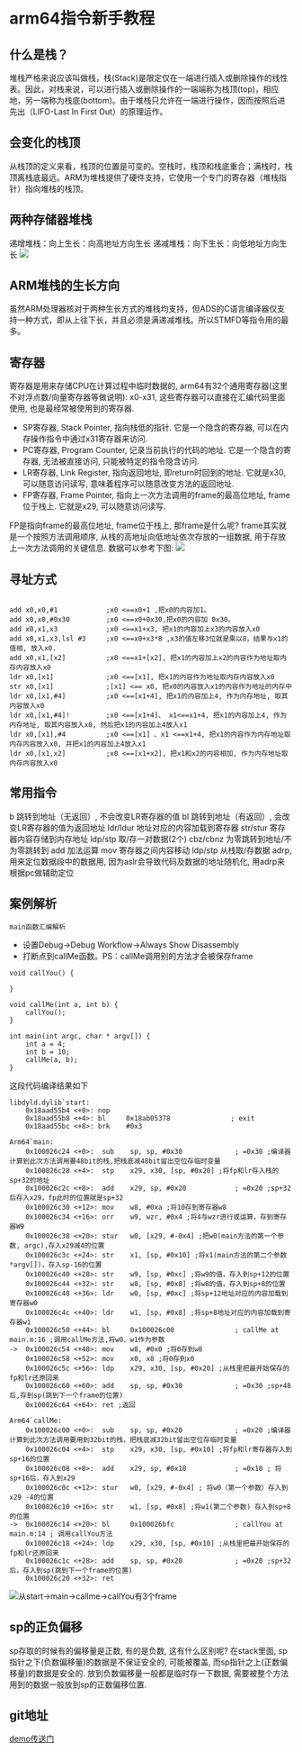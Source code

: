 # arm64指令新手教程


## 什么是栈？
堆栈严格来说应该叫做栈，栈(Stack)是限定仅在一端进行插入或删除操作的线性表。因此，对栈来说，可以进行插入或删除操作的一端端称为栈顶(top)，相应地，另一端称为栈底(bottom)。由于堆栈只允许在一端进行操作，因而按照后进先出（LIFO-Last In First Out）的原理运作。


## 会变化的栈顶
从栈顶的定义来看，栈顶的位置是可变的。空栈时，栈顶和栈底重合；满栈时，栈顶离栈底最远。ARM为堆栈提供了硬件支持，它使用一个专门的寄存器（堆栈指针）指向堆栈的栈顶。

## 两种存储器堆栈
递增堆栈：向上生长：向高地址方向生长
递减堆栈：向下生长：向低地址方向生长
![](https://ws4.sinaimg.cn/large/006tNc79gy1fhlu7dlg1cj30go0750sv.jpg)
## ARM堆栈的生长方向
虽然ARM处理器核对于两种生长方式的堆栈均支持，但ADS的C语言编译器仅支持一种方式，即从上往下长，并且必须是满递减堆栈。所以STMFD等指令用的最多。

## 寄存器

寄存器是用来存储CPU在计算过程中临时数据的, arm64有32个通用寄存器(这里不对浮点数/向量寄存器等做说明):
x0-x31, 这些寄存器可以直接在汇编代码里面使用, 也是最经常被使用到的寄存器.
* SP寄存器, Stack Pointer, 指向栈低的指针. 它是一个隐含的寄存器, 可以在内存操作指令中通过x31寄存器来访问.
* PC寄存器, Program Counter, 记录当前执行的代码的地址. 它是一个隐含的寄存器, 无法被直接访问, 只能被特定的指令隐含访问.
* LR寄存器, Link Register, 指向返回地址, 即return时回到的地址. 它就是x30, 可以随意访问读写, 意味着程序可以随意改变方法的返回地址.
* FP寄存器, Frame Pointer, 指向上一次方法调用的frame的最高位地址, frame位于栈上. 它就是x29, 可以随意访问读写.

FP是指向frame的最高位地址, frame位于栈上, 那frame是什么呢?
frame其实就是一个按照方法调用顺序, 从栈的高地址向低地址依次存放的一组数据, 用于存放上一次方法调用的关键信息. 数据可以参考下图:
![](https://ws1.sinaimg.cn/large/006tNc79gy1fhluegxwbnj30or0jv3zr.jpg)
## 寻址方式

~~~

add x0,x0,#1            ;x0 <==x0+1 ,把x0的内容加1。
add x0,x0,#0x30         ;x0 <==x0+0x30,把x0的内容加 0x30。
add x0,x1,x3            ;x0 <==x1+x3, 把x1的内容加上x3的内容放入x0
add x0,x1,x3,lsl #3     ;x0 <==x0+x3*8 ,x3的值左移3位就是乘以8，结果与x1的值相, 放入x0.
add x0,x1,[x2]          ;x0 <==x1+[x2], 把x1的内容加上x2的内容作为地址取内存内容放入x0
ldr x0,[x1]             ;x0 <==[x1], 把x1的内容作为地址取内存内容放入x0
str x0,[x1]             ;[x1] <== x0, 把x0的内容放入x1的内容作为地址的内存中
ldr x0,[x1,#4]          ;x0 <==[x1+4], 把x1的内容加上4, 作为内存地址, 取其内容放入x0
ldr x0,[x1,#4]!         ;x0 <==[x1+4]、 x1<==x1+4, 把x1的内容加上4, 作为内存地址, 取其内容放入x0, 然后把x1的内容加上4放入x1
ldr x0,[x1],#4          ;x0 <==[x1] 、x1 <==x1+4, 把x1的内容作为内存地址取内存内容放入x0, 并把x1的内容加上4放入x1
ldr x0,[x1,x2]          ;x0 <==[x1+x2], 把x1和x2的内容相加, 作为内存地址取内存内容放入x0

~~~
## 常用指令

b 跳转到地址（无返回）, 不会改变LR寄存器的值
bl 跳转到地址（有返回）, 会改变LR寄存器的值为返回地址
ldr/ldur 地址对应的内容加载到寄存器
str/stur 寄存器内容存储到内存地址
ldp/stp 取/存一对数据(2个)
cbz/cbnz 为零跳转到地址/不为零跳转到
add 加法运算
mov 寄存器之间内容移动
ldp/stp 从栈取/存数据
adrp, 用来定位数据段中的数据用, 因为aslr会导致代码及数据的地址随机化, 用adrp来根据pc做辅助定位

## 案例解析
``main函数汇编解析``
* 设置Debug->Debug Workflow->Always Show Disassembly
* 打断点到callMe函数。PS：callMe调用别的方法才会被保存frame

~~~
void callYou() {
    
}

void callMe(int a, int b) {
    callYou();
}

int main(int argc, char * argv[]) {
    int a = 4;
    int b = 10;
    callMe(a, b);
}

~~~

这段代码编译结果如下

~~~
libdyld.dylib`start:
    0x18aad55b4 <+0>: nop    
    0x18aad55b8 <+4>: bl     0x18ab05378               ; exit
    0x18aad55bc <+8>: brk    #0x3
~~~

~~~
Arm64`main:
    0x100026c24 <+0>:  sub    sp, sp, #0x30             ; =0x30 ;编译器计算到此次方法调用要48bit的栈,把栈底减48bit留出空位存临时变量
    0x100026c28 <+4>:  stp    x29, x30, [sp, #0x20] ;将fp和lr存入栈的sp+32的地址
    0x100026c2c <+8>:  add    x29, sp, #0x20            ; =0x20 ;sp+32后存入x29，fp此时的位置就是sp+32
    0x100026c30 <+12>: mov    w8, #0xa ;将10存到寄存器w8
    0x100026c34 <+16>: orr    w9, wzr, #0x4 ;将4与wzr进行或运算，存到寄存器W9
    0x100026c38 <+20>: stur   w0, [x29, #-0x4] ;把w0(main方法的第一个参数, argc),存入x29减4的位置
    0x100026c3c <+24>: str    x1, [sp, #0x10] ;将x1(main方法的第二个参数*argv[])，存入sp-16的位置
    0x100026c40 <+28>: str    w9, [sp, #0xc] ;将w9的值，存入到sp+12的位置
    0x100026c44 <+32>: str    w8, [sp, #0x8] ;将w8的值，存入到sp+8的位置
    0x100026c48 <+36>: ldr    w0, [sp, #0xc] ;将sp+12地址对应的内容加载到寄存器w0
    0x100026c4c <+40>: ldr    w1, [sp, #0x8] ;将sp+8地址对应的内容加载到寄存器w1
    0x100026c50 <+44>: bl     0x100026c00               ; callMe at main.m:16 ;调用callMe方法,将w0、w1作为参数
->  0x100026c54 <+48>: mov    w8, #0x0 ;将0存到w8
    0x100026c58 <+52>: mov    x0, x8 ;将0存到x0
    0x100026c5c <+56>: ldp    x29, x30, [sp, #0x20] ;从栈里把最开始保存的fp和lr还原回来
    0x100026c60 <+60>: add    sp, sp, #0x30             ; =0x30 ;sp+48后,存到sp(跳到下一个frame的位置)
    0x100026c64 <+64>: ret ;返回
~~~

~~~
Arm64`callMe:
    0x100026c00 <+0>:  sub    sp, sp, #0x20             ; =0x20 ;编译器计算到此次方法调用要用到32bit的栈，把栈底减32bit留出空位存临时变量
    0x100026c04 <+4>:  stp    x29, x30, [sp, #0x10] ;将fp和lr寄存器存入到sp+16的位置
    0x100026c08 <+8>:  add    x29, sp, #0x10            ; =0x10 ; 将sp+16后，存入到x29
    0x100026c0c <+12>: stur   w0, [x29, #-0x4] ; 将w0（第一个参数）存入到x29 -4的位置
    0x100026c10 <+16>: str    w1, [sp, #0x8] ;将w1(第二个参数) 存入到sp+8的位置
->  0x100026c14 <+20>: bl     0x100026bfc               ; callYou at main.m:14 ; 调用callYou方法
    0x100026c18 <+24>: ldp    x29, x30, [sp, #0x10] ;从栈里把最开始保存的fp和lr还原回来
    0x100026c1c <+28>: add    sp, sp, #0x20             ; =0x20 ;sp+32后，存入到sp(跳到下一个frame的位置)
    0x100026c20 <+32>: ret   
~~~
![从start->main->callme->callYou有3个frame](https://ws3.sinaimg.cn/large/006tNc79gy1fhlu8cthldj30yk04uabc.jpg)
## sp的正负偏移

sp存取的时候有的偏移量是正数, 有的是负数, 这有什么区别呢?
在stack里面, sp指针之下(负数偏移量)的数据是不保证安全的, 可能被覆盖, 而sp指针之上(正数偏移量)的数据是安全的. 放到负数偏移量一般都是临时存一下数据, 需要被整个方法用到的数据一般放到sp的正数偏移位置.

## git地址
[demo传送门](https://github.com/blackteachinese/arm64Example)

